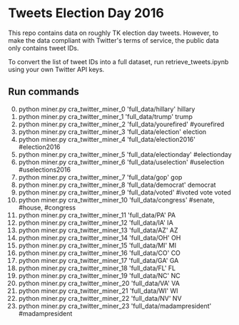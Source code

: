 # Tweets Election Day 2016

This repo contains data on roughly TK election day tweets. However, to make the data compliant with Twitter's terms of service, the public data only contains tweet IDs.

To convert the list of tweet IDs into a full dataset, run retrieve_tweets.ipynb using your own Twitter API keys.

## Run commands

0. python miner.py cra_twitter_miner_0 'full_data/hillary' hillary
1. python miner.py cra_twitter_miner_1 'full_data/trump' trump
2. python miner.py cra_twitter_miner_2 'full_data/yourefired' \#yourefired
3. python miner.py cra_twitter_miner_3 'full_data/election' election
4. python miner.py cra_twitter_miner_4 'full_data/election2016' \#election2016
5. python miner.py cra_twitter_miner_5 'full_data/electionday' \#electionday
6. python miner.py cra_twitter_miner_6 'full_data/uselection' \#uselection \#uselections2016
7. python miner.py cra_twitter_miner_7 'full_data/gop' gop
8. python miner.py cra_twitter_miner_8 'full_data/democrat' democrat
9. python miner.py cra_twitter_miner_9 'full_data/voted' \#ivoted vote voted
10. python miner.py cra_twitter_miner_10 'full_data/congress' \#senate, \#house, \#congress
11. python miner.py cra_twitter_miner_11 'full_data/PA' PA
12. python miner.py cra_twitter_miner_12 'full_data/IA' IA
13. python miner.py cra_twitter_miner_13 'full_data/AZ' AZ
14. python miner.py cra_twitter_miner_14 'full_data/OH' OH
15. python miner.py cra_twitter_miner_15 'full_data/MI' MI
16. python miner.py cra_twitter_miner_16 'full_data/CO' CO
17. python miner.py cra_twitter_miner_17 'full_data/GA' GA
18. python miner.py cra_twitter_miner_18 'full_data/FL' FL
19. python miner.py cra_twitter_miner_19 'full_data/NC' NC
20. python miner.py cra_twitter_miner_20 'full_data/VA' VA
21. python miner.py cra_twitter_miner_21 'full_data/WI' WI
22. python miner.py cra_twitter_miner_22 'full_data/NV' NV
23. python miner.py cra_twitter_miner_23 'full_data/madampresident' \#madampresident
